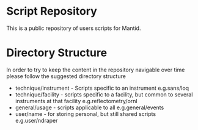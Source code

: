Script Repository
=================

This is a public repository of users scripts for Mantid.

Directory Structure
===================

In order to try to keep the content in the repository navigable over time please follow the suggested directory structure

* technique/instrument	-	Scripts specific to an instrument
  e.g.sans/loq
* technique/facility	-	scripts specific to a facility, but common to several instruments at that facility
  e.g.reflectometry/ornl	
* general/usage -	scripts applicable to all
  e.g.general/events
* user/name -	for storing personal, but still shared scripts 
  e.g.user/ndraper
 
